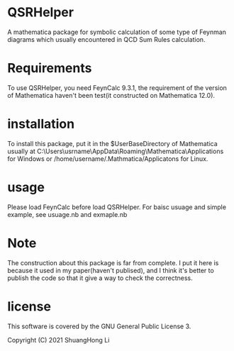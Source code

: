 # QSRHelper
A mathematica package for symbolic calculation of some type of Feynman diagrams which usually encountered in QCD Sum Rules calculation.

# Requirements
To use QSRHelper, you need FeynCalc 9.3.1, the requirement of the version of Mathematica haven't been test(it constructed on Mathematica 12.0). 

# installation
To install this package, put it in the $UserBaseDirectory of Mathematica
usually at C:\Users\usrname\AppData\Roaming\Mathematica\Applications for Windows or /home/username/.Mathmatica/Applicatons for Linux.

# usage
Please load FeynCalc before load QSRHelper.
For baisc usuage and simple example, see usuage.nb and exmaple.nb

# Note
The construction about this package is far from complete. I put it here is because it used in my paper(haven't publised), and I think it's better to publish the code so that it give a way to check the correctness.

# license
This software is covered by the GNU General Public License 3.

Copyright (C) 2021 ShuangHong Li
